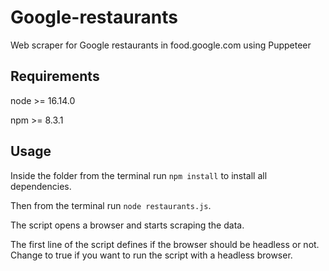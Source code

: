 # Google-restaurants
Web scraper for Google restaurants in food.google.com using Puppeteer

## Requirements
node >= 16.14.0

npm >= 8.3.1

## Usage
Inside the folder from the terminal run `npm install` to install all dependencies.

Then from the terminal run `node restaurants.js`.

The script opens a browser and starts scraping the data.

The first line of the script defines if the browser should be headless or not. Change to true if you want to run the script with a headless browser.
